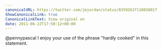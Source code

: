 ```yaml
---
canonicalURL: https://twitter.com/jmjordan/status/83592637118038017
ShowCanonicalLink: true
CanonicalLinkText: View original on
date: 2011-06-22T17:50:12+00:00
---
```

@pennypascal I enjoy your use of the phrase "hardly cooked" in this statement.